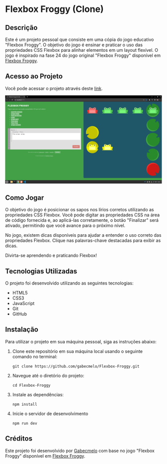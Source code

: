 # Flexbox Froggy (Clone)

## Descrição

Este é um projeto pessoal que consiste em uma cópia do jogo educativo "Flexbox Froggy". O objetivo do jogo é ensinar e praticar o uso das propriedades CSS Flexbox para alinhar elementos em um layout flexível. O jogo é inspirado na fase 24 do jogo original "Flexbox Froggy" disponível em [Flexbox Froggy](https://flexboxfroggy.com/).

## Acesso ao Projeto

Você pode acessar o projeto através deste [link](https://gabecmelo.github.io/Flexbox-Froggy/).

![Flexbox Froggy Screenshot](/images/ScreenshotExample.png)

## Como Jogar

O objetivo do jogo é posicionar os sapos nos lírios corretos utilizando as propriedades CSS Flexbox. Você pode digitar as propriedades CSS na área de código fornecida e, ao aplicá-las corretamente, o botão "Finalizar" será ativado, permitindo que você avance para o próximo nível.

No jogo, existem dicas disponíveis para ajudar a entender o uso correto das propriedades Flexbox. Clique nas palavras-chave destacadas para exibir as dicas.

Divirta-se aprendendo e praticando Flexbox!


## Tecnologias Utilizadas

O projeto foi desenvolvido utilizando as seguintes tecnologias:

- HTML5
- CSS3
- JavaScript
- Git
- GitHub

## Instalação

Para utilizar o projeto em sua máquina pessoal, siga as instruções abaixo:

1. Clone este repositório em sua máquina local usando o seguinte comando no terminal:

   ```
   git clone https://github.com/gabecmelo/Flexbox-Froggy.git
   ```

2. Navegue até o diretório do projeto:

   ```
   cd Flexbox-Froggy
   ```

3. Instale as dependências: 

    ```
    npm install
    ```

4. Inicie o servidor de desenvolvimento

    ```
    npm run dev
    ```

## Créditos

Este projeto foi desenvolvido por [Gabecmelo](https://github.com/gabecmelo) com base no jogo "Flexbox Froggy" disponível em [Flexbox Froggy](https://flexboxfroggy.com/).
